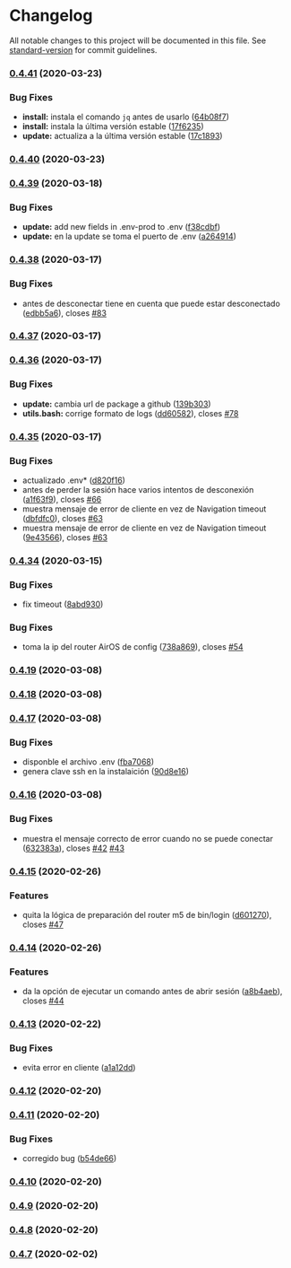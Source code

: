 # Changelog

All notable changes to this project will be documented in this file. See [standard-version](https://github.com/conventional-changelog/standard-version) for commit guidelines.

### [0.4.41](https://github.com/yunielrc/internet-etecsa-login/compare/v0.4.40...v0.4.41) (2020-03-23)


### Bug Fixes

* **install:** instala el comando `jq` antes de usarlo ([64b08f7](https://github.com/yunielrc/internet-etecsa-login/commit/64b08f7300eb883f4d8f2ce04639f7a07da03e1a))
* **install:** instala la última versión estable ([17f6235](https://github.com/yunielrc/internet-etecsa-login/commit/17f623589f0c4b4f3fef99218a1a08c4c352be29))
* **update:** actualiza a la última versión estable ([17c1893](https://github.com/yunielrc/internet-etecsa-login/commit/17c1893a8e10f256cfcc037262a6409f7b441ac4))

### [0.4.40](https://github.com/yunielrc/internet-etecsa-login/compare/v0.4.39...v0.4.40) (2020-03-23)

### [0.4.39](https://github.com/yunielrc/internet-etecsa-login/compare/v0.4.38...v0.4.39) (2020-03-18)


### Bug Fixes

* **update:** add new fields in .env-prod to .env ([f38cdbf](https://github.com/yunielrc/internet-etecsa-login/commit/f38cdbf58377da8db5fa03441edb533a8a2da96e))
* **update:** en la update se toma el puerto de .env ([a264914](https://github.com/yunielrc/internet-etecsa-login/commit/a2649148e2291da2f0d2fbccf7c9d195bca873ae))

### [0.4.38](https://github.com/yunielrc/internet-etecsa-login/compare/v0.4.37...v0.4.38) (2020-03-17)


### Bug Fixes

* antes de desconectar tiene en cuenta que puede estar desconectado ([edbb5a6](https://github.com/yunielrc/internet-etecsa-login/commit/edbb5a65df1362fdfd53dfeec079eed438c95b8e)), closes [#83](https://github.com/yunielrc/internet-etecsa-login/issues/83)

### [0.4.37](https://github.com/yunielrc/internet-etecsa-login/compare/v0.4.36...v0.4.37) (2020-03-17)

### [0.4.36](https://github.com/yunielrc/internet-etecsa-login/compare/v0.4.35...v0.4.36) (2020-03-17)


### Bug Fixes

* **update:** cambia url de package a github ([139b303](https://github.com/yunielrc/internet-etecsa-login/commit/139b303bc12dd76e39b407c30a641edb9d5e2408))
* **utils.bash:** corrige formato de logs ([dd60582](https://github.com/yunielrc/internet-etecsa-login/commit/dd60582c8fedabc9269049f6701d5802172d8e5d)), closes [#78](https://github.com/yunielrc/internet-etecsa-login/issues/78)

### [0.4.35](https://github.com/yunielrc/internet-etecsa-login/compare/v0.4.34...v0.4.35) (2020-03-17)


### Bug Fixes

* actualizado .env* ([d820f16](https://github.com/yunielrc/internet-etecsa-login/commit/d820f16f6e75a4f2edcbac315581a1b5e102c8bd))
* antes de perder la sesión hace varios intentos de desconexión ([a1f63f9](https://github.com/yunielrc/internet-etecsa-login/commit/a1f63f9ca7d0fc1f7ffe62b3c272afce567910f1)), closes [#66](https://github.com/yunielrc/internet-etecsa-login/issues/66)
* muestra mensaje de error de cliente en vez de Navigation timeout ([dbfdfc0](https://github.com/yunielrc/internet-etecsa-login/commit/dbfdfc0e15296bfb68664dc9163157b6140ea5c8)), closes [#63](https://github.com/yunielrc/internet-etecsa-login/issues/63)
* muestra mensaje de error de cliente en vez de Navigation timeout ([9e43566](https://github.com/yunielrc/internet-etecsa-login/commit/9e43566a8362716037ab1f869cd993f5582d0733)), closes [#63](https://github.com/yunielrc/internet-etecsa-login/issues/63)

### [0.4.34](https://github.com/yunielrc/internet-etecsa-login/compare/v0.4.33...v0.4.34) (2020-03-15)


### Bug Fixes

* fix timeout ([8abd930](https://github.com/yunielrc/internet-etecsa-login/commit/8abd9304e35759177b6613ce9314fab3c945f847))


### Bug Fixes

* toma la ip del router AirOS de config ([738a869](http://gitea.casa.dylgran.com/yuniel/internet-etecsa-login/commit/738a869a8fb9e5ae143c0bc81a5f29b003cbdeee)), closes [#54](http://gitea.casa.dylgran.com/yuniel/internet-etecsa-login/issues/54)

### [0.4.19](http://gitea.casa.dylgran.com/yuniel/internet-etecsa-login/compare/v0.4.18...v0.4.19) (2020-03-08)

### [0.4.18](http://gitea.casa.dylgran.com/yuniel/internet-etecsa-login/compare/v0.4.17...v0.4.18) (2020-03-08)

### [0.4.17](http://gitea.casa.dylgran.com/yuniel/internet-etecsa-login/compare/v0.4.16...v0.4.17) (2020-03-08)


### Bug Fixes

* disponble el archivo .env ([fba7068](http://gitea.casa.dylgran.com/yuniel/internet-etecsa-login/commit/fba70680b6980a90e699a9c3b3e05fc5fcf6a2e2))
* genera clave ssh en la instalaición ([90d8e16](http://gitea.casa.dylgran.com/yuniel/internet-etecsa-login/commit/90d8e16d8a5655b72370c679acfba31292711971))

### [0.4.16](http://gitea.casa.dylgran.com/yuniel/internet-etecsa-login/compare/v0.4.15...v0.4.16) (2020-03-08)


### Bug Fixes

* muestra el mensaje correcto de error cuando no se puede conectar ([632383a](http://gitea.casa.dylgran.com/yuniel/internet-etecsa-login/commit/632383a2fbb5d8b08929cc6f7454e54aaedcf90f)), closes [#42](http://gitea.casa.dylgran.com/yuniel/internet-etecsa-login/issues/42) [#43](http://gitea.casa.dylgran.com/yuniel/internet-etecsa-login/issues/43)

### [0.4.15](http://gitea.casa.dylgran.com/yuniel/internet-etecsa-login/compare/v0.4.14...v0.4.15) (2020-02-26)


### Features

* quita la lógica de preparación del router m5 de bin/login ([d601270](http://gitea.casa.dylgran.com/yuniel/internet-etecsa-login/commit/d6012704ac1c12e3fda10b32557498c646688ada)), closes [#47](http://gitea.casa.dylgran.com/yuniel/internet-etecsa-login/issues/47)

### [0.4.14](http://gitea.casa.dylgran.com/yuniel/internet-etecsa-login/compare/v0.4.13...v0.4.14) (2020-02-26)


### Features

* da la opción de ejecutar un comando antes de abrir sesión ([a8b4aeb](http://gitea.casa.dylgran.com/yuniel/internet-etecsa-login/commit/a8b4aeb9008be3509fc9532f03f4fc537b1361c2)), closes [#44](http://gitea.casa.dylgran.com/yuniel/internet-etecsa-login/issues/44)

### [0.4.13](http://gitea.casa.dylgran.com/yuniel/internet-etecsa-login/compare/v0.4.12...v0.4.13) (2020-02-22)


### Bug Fixes

* evita error en cliente ([a1a12dd](http://gitea.casa.dylgran.com/yuniel/internet-etecsa-login/commit/a1a12dd8762cb466a1daa743d6cbd094e0be7cfa))

### [0.4.12](http://gitea.casa.dylgran.com/yuniel/internet-etecsa-login/compare/v0.4.11...v0.4.12) (2020-02-20)

### [0.4.11](http://gitea.casa.dylgran.com/yuniel/internet-etecsa-login/compare/v0.4.10...v0.4.11) (2020-02-20)


### Bug Fixes

* corregido bug ([b54de66](http://gitea.casa.dylgran.com/yuniel/internet-etecsa-login/commit/b54de6627658695195d247a3f8b71617ebbe1b64))

### [0.4.10](http://gitea.casa.dylgran.com/yuniel/internet-etecsa-login/compare/v0.4.9...v0.4.10) (2020-02-20)

### [0.4.9](http://gitea.casa.dylgran.com/yuniel/internet-etecsa-login/compare/v0.4.8...v0.4.9) (2020-02-20)

### [0.4.8](http://gitea.casa.dylgran.com/yuniel/internet-etecsa-login/compare/v0.4.7...v0.4.8) (2020-02-20)

### [0.4.7](http://gitea.casa.dylgran.com/yuniel/internet-etecsa-login/compare/v0.4.6...v0.4.7) (2020-02-02)
